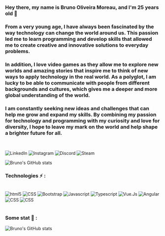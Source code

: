 

### Hey there, my name is Bruno Oliveira Moreau, and I'm 25 years old 👋 

### From a very young age, I have always been fascinated by the way technology can change the world around us. This passion led me to learn programming and develop skills that allowed me to create creative and innovative solutions to everyday problems.

###  In addition, I love video games as they allow me to explore new worlds and amazing stories that inspire me to think of new ways to apply technology in the real world. As a polyglot, I am lucky to be able to communicate with people from different backgrounds and cultures, which gives me a deeper and more global understanding of the world.

###  I am constantly seeking new ideas and challenges that can help me grow and expand my skills. By combining my passion for technology and programming with my curiosity and love for diversity, I hope to leave my mark on the world and help shape a brighter future for all.

 <br/>

![LinkedIn](https://img.shields.io/badge/LinkedIn-0077B5?style=for-the-badge&logo=linkedin&logoColor=white (https://www.linkedin.com/in/bruno-moreau-171584211/))
![Instagram](https://img.shields.io/badge/Instagram-E4405F?style=for-the-badge&logo=instagram&logoColor=white (https://www.instagram.com/whosbart/))
![Discord](https://img.shields.io/badge/Discord-7289DA?style=for-the-badge&logo=discord&logoColor=white (https://discord.com/channels/brunoolv#9795))
![Steam](https://img.shields.io/badge/Steam-000000?style=for-the-badge&logo=steam&logoColor=white (https://steamcommunity.com/profiles/76561198094172734/))


![Bruno's GitHub stats](https://github-readme-stats.vercel.app/api?username=brumo97&show_icons=true&theme=transparent)



###  Technologies  ⚡ : 
<div style ="display: inline_block"> <br/>
<img align ="center" src="https://img.shields.io/badge/HTML5-E34F26?style=for-the-badge&logo=html5&logoColor=white" alt ="html5"><a href="https://www.w3schools.com"></a>
<img align ="center" src="https://img.shields.io/badge/CSS3-1572B6?style=for-the-badge&logo=css3&logoColor=white" alt ="CSS">
<img align ="center" src="https://img.shields.io/badge/Bootstrap-563D7C?style=for-the-badge&logo=bootstrap&logoColor=white" alt ="Bootstrap">
<img align ="center" src="https://img.shields.io/badge/JavaScript-F7DF1E?style=for-the-badge&logo=javascript&logoColor=black" alt ="Javascript">
<img align ="center" src="https://img.shields.io/badge/TypeScript-007ACC?style=for-the-badge&logo=typescript&logoColor=white" alt ="Typescript">
<img align ="center" src="https://img.shields.io/badge/Vue.js-35495E?style=for-the-badge&logo=vue.js&logoColor=4FC08D" alt ="Vue.Js">
<img align ="center" src="https://img.shields.io/badge/Angular-DD0031?style=for-the-badge&logo=angular&logoColor=white" alt ="Angular">
<img align ="center" src="https://img.shields.io/badge/MySQL-00000F?style=for-the-badge&logo=mysql&logoColor=white" alt ="CSS">
<img align ="center" src="https://img.shields.io/badge/PHP-777BB4?style=for-the-badge&logo=php&logoColor=white  " alt ="CSS">
</div>
<br/>

### Some stat 🚀 : 

![Bruno's GitHub stats](https://github-readme-stats.vercel.app/api/top-langs/?username=brumo97&theme=blue-green)

